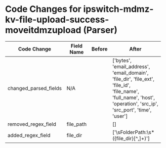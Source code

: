 # Code Changes for ipswitch-mdmz-kv-file-upload-success-moveitdmzupload (Parser)

| Code Change | Field Name | Before | After |
|-------------|------------|--------|-------|
| changed_parsed_fields | N/A |  | ['bytes', 'email_address', 'email_domain', 'file_dir', 'file_ext', 'file_id', 'file_name', 'full_name', 'host', 'operation', 'src_ip', 'src_port', 'time', 'user'] |
| removed_regex_field | file_path |  | [] |
| added_regex_field | file_dir |  | ['\sFolderPath:\s*({file_dir}[^,]+)'] |